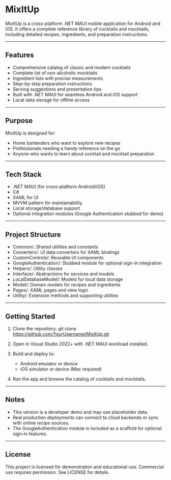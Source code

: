 # MixItUp

MixItUp is a cross-platform .NET MAUI mobile application for Android and iOS. It offers a complete reference library of cocktails and mocktails, including detailed recipes, ingredients, and preparation instructions.

---

## Features

- Comprehensive catalog of classic and modern cocktails
- Complete list of non-alcoholic mocktails
- Ingredient lists with precise measurements
- Step-by-step preparation instructions
- Serving suggestions and presentation tips
- Built with .NET MAUI for seamless Android and iOS support
- Local data storage for offline access

---

## Purpose

MixItUp is designed for:

- Home bartenders who want to explore new recipes
- Professionals needing a handy reference on the go
- Anyone who wants to learn about cocktail and mocktail preparation

---

## Tech Stack

- .NET MAUI (for cross-platform Android/iOS)
- C#
- XAML for UI
- MVVM pattern for maintainability
- Local storage/database support
- Optional integration modules (Google Authentication stubbed for demo)

---

## Project Structure

- Common/: Shared utilities and constants
- Converters/: UI data converters for XAML bindings
- CustomControls/: Reusable UI components
- GoogleAuthentication/: Stubbed module for optional sign-in integration
- Helpers/: Utility classes
- Interface/: Abstractions for services and models
- LocalDatabaseModel/: Models for local data storage
- Model/: Domain models for recipes and ingredients
- Pages/: XAML pages and view logic
- Utility/: Extension methods and supporting utilities

---

## Getting Started

1. Clone the repository:
   git clone https://github.com/YourUsername/MixItUp.git

2. Open in Visual Studio 2022+ with .NET MAUI workload installed.

3. Build and deploy to:
   - Android emulator or device
   - iOS simulator or device (Mac required)

4. Run the app and browse the catalog of cocktails and mocktails.

---

## Notes

- This version is a developer demo and may use placeholder data.
- Real production deployments can connect to cloud backends or sync with online recipe sources.
- The GoogleAuthentication module is included as a scaffold for optional sign-in features.

---

## License

This project is licensed for demonstration and educational use. Commercial use requires permission. See LICENSE for details.

